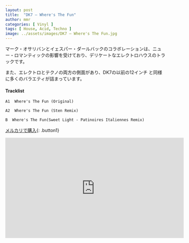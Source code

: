 ```yaml
---
layout: post
title:  "DK7 – Where's The Fun"
author: mmr
categories: [ Vinyl ]
tags: [ House, Acid, Techno ]
image: ../assets/images/DK7 – Where's The Fun.jpg
---
```


マーク・オサリバンとイェスパー・ダールバックのコラボレーションは、ニュー・ロマンティックの影響を受けており、デリケートなエレクトロハウスのトラックです。

また、エレクトロとテクノの両方の側面があり、DK7の以前の12インチ と同様に多くのバラエティが詰まっています。

#### Tracklist
```md
A1  Where's The Fun (Original)

A2  Where's The Fun (Sten Remix)

B  Where's The Fun(Sweet Light - Patinoires Italiennes Remix)
```

[メルカリで購入](https://jp.mercari.com/item/m78003001703?afid=6142608987){: .button1}

<iframe width="560" height="315" src="https://www.youtube.com/embed/x7ZuilW-zBg?si=iJ-Ox5M1PTsqEufF" title="YouTube video player" frameborder="0" allow="accelerometer; autoplay; clipboard-write; encrypted-media; gyroscope; picture-in-picture; web-share" referrerpolicy="strict-origin-when-cross-origin" allowfullscreen></iframe>